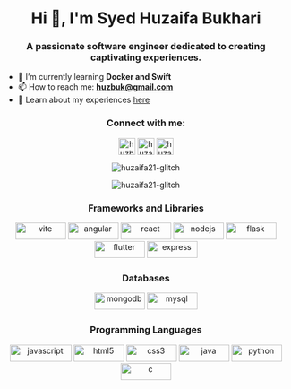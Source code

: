 <h1 align="center">Hi 👋, I'm Syed Huzaifa Bukhari</h1>
<h3 align="center">A passionate software engineer dedicated to creating captivating experiences.</h3>

- 🌱 I’m currently learning **Docker and Swift**
- 📫 How to reach me: **huzbuk@gmail.com**
- 📄 Learn about my experiences [here](https://drive.google.com/file/d/1viUUdZaDYKFwxr95L0Fu_jbS5GQfL7T2/view?usp=sharing)

<h3 align="center">Connect with me:</h3>
<p align="center">
  <a href="https://twitter.com/huzbuk" target="blank"><img align="center" src="https://img.shields.io/badge/-huzbuk-1DA1F2?style=flat&logo=Twitter&logoColor=white" alt="huzbuk" height="30" /></a>
  <a href="https://linkedin.com/in/huzaifa-bukhari-link" target="blank"><img align="center" src="https://img.shields.io/badge/-huzaifa--bukhari-0077B5?style=flat&logo=Linkedin&logoColor=white" alt="huzaifa-bukhari" height="30"/></a>
  <a href="https://instagram.com/huzaifa.bukhari_" target="blank"><img align="center" src="https://img.shields.io/badge/-huzaifa.bukhari_-E4405F?style=flat&logo=Instagram&logoColor=white" alt="huzaifa.bukhari_" height="30" /></a>
</p>

<p align="center">
  <img src="https://github-readme-stats.vercel.app/api/top-langs?username=huzaifa21-glitch&show_icons=true&locale=en&layout=compact" alt="huzaifa21-glitch" />
</p>
  
<p align="center">
  <img src="https://github-readme-streak-stats.herokuapp.com/?user=huzaifa21-glitch&" alt="huzaifa21-glitch" />
  <!-- <img src="https://github-readme-stats.vercel.app/api?username=huzaifa21-glitch&show_icons=true&locale=en" alt="huzaifa21-glitch" /> -->
</p>

<h3 align="center">Frameworks and Libraries</h3>
<p align="center">
  <img src="https://img.shields.io/badge/-Vite-B73BFE?style=flat&logo=vite&logoColor=white" alt="vite" width="90" height="30"/>
  <img src="https://img.shields.io/badge/-Angular-DD0031?style=flat&logo=angular&logoColor=white" alt="angular" width="90" height="30"/>
  <img src="https://img.shields.io/badge/-React-61DAFB?style=flat&logo=react&logoColor=white" alt="react" width="90" height="30"/>
  <img src="https://img.shields.io/badge/-Node.js-339933?style=flat&logo=nodedotjs&logoColor=white" alt="nodejs" width="90" height="30"/>
  <img src="https://img.shields.io/badge/-Flask-000000?style=flat&logo=flask&logoColor=white" alt="flask" width="90" height="30"/>
  <img src="https://img.shields.io/badge/-Flutter-02569B?style=flat&logo=flutter&logoColor=white" alt="flutter" width="90" height="30"/>
  <img src="https://img.shields.io/badge/-Express-000000?style=flat&logo=express&logoColor=white" alt="express" width="90" height="30"/>
</p>

<h3 align="center">Databases</h3>
<p align="center">
  <img src="https://img.shields.io/badge/-MongoDB-47A248?style=flat&logo=mongodb&logoColor=white" alt="mongodb" width="90" height="30"/>
  <img src="https://img.shields.io/badge/-MySQL-4479A1?style=flat&logo=mysql&logoColor=white" alt="mysql" width="90" height="30"/>
</p>

<h3 align="center">Programming Languages</h3>
<p align="center">
  <img src="https://img.shields.io/badge/-JavaScript-F7DF1E?style=flat&logo=javascript&logoColor=black" alt="javascript" width="110" height="30"/>
  <img src="https://img.shields.io/badge/-HTML5-E34F26?style=flat&logo=html5&logoColor=white" alt="html5" width="90" height="30"/>
  <img src="https://img.shields.io/badge/-CSS3-1572B6?style=flat&logo=css3&logoColor=white" alt="css3" width="90" height="30"/>
  <img src="https://img.shields.io/badge/-Java-ED8B00?style=flat&logo=java&logoColor=white" alt="java" width="90" height="30"/>
  <img src="https://img.shields.io/badge/-Python-3776AB?style=flat&logo=python&logoColor=white" alt="python" width="90" height="30"/>
  <img src="https://img.shields.io/badge/-C-A8B9CC?style=flat&logo=c&logoColor=black" alt="c" width="90" height="30"/>
</p>
